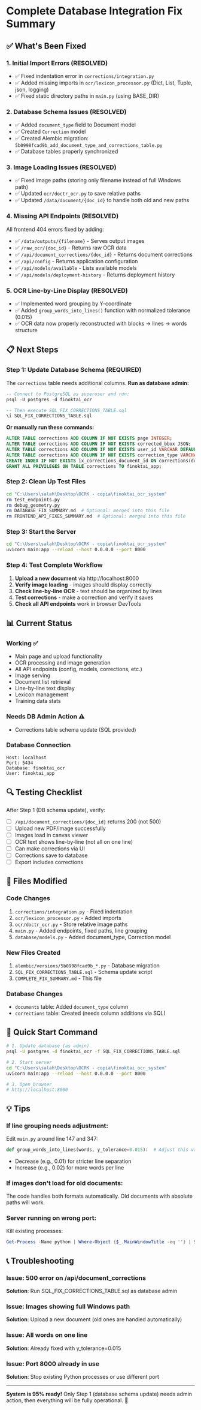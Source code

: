 # Complete Database Integration Fix Summary

## ✅ What's Been Fixed

### 1. **Initial Import Errors** (RESOLVED)
- ✅ Fixed indentation error in `corrections/integration.py`
- ✅ Added missing imports in `ocr/lexicon_processor.py` (Dict, List, Tuple, json, logging)
- ✅ Fixed static directory paths in `main.py` (using BASE_DIR)

### 2. **Database Schema Issues** (RESOLVED)
- ✅ Added `document_type` field to Document model
- ✅ Created `Correction` model
- ✅ Created Alembic migration: `5b0998fcad9b_add_document_type_and_corrections_table.py`
- ✅ Database tables properly synchronized

### 3. **Image Loading Issues** (RESOLVED)
- ✅ Fixed image paths (storing only filename instead of full Windows path)
- ✅ Updated `ocr/doctr_ocr.py` to save relative paths
- ✅ Updated `/data/document/{doc_id}` to handle both old and new paths

### 4. **Missing API Endpoints** (RESOLVED)
All frontend 404 errors fixed by adding:
- ✅ `/data/outputs/{filename}` - Serves output images
- ✅ `/raw_ocr/{doc_id}` - Returns raw OCR data
- ✅ `/api/document_corrections/{doc_id}` - Returns document corrections
- ✅ `/api/config` - Returns application configuration
- ✅ `/api/models/available` - Lists available models
- ✅ `/api/models/deployment-history` - Returns deployment history

### 5. **OCR Line-by-Line Display** (RESOLVED)
- ✅ Implemented word grouping by Y-coordinate
- ✅ Added `group_words_into_lines()` function with normalized tolerance (0.015)
- ✅ OCR data now properly reconstructed with blocks → lines → words structure

## 📋 Next Steps

### Step 1: Update Database Schema (REQUIRED)
The `corrections` table needs additional columns. **Run as database admin:**

```sql
-- Connect to PostgreSQL as superuser and run:
psql -U postgres -d finoktai_ocr

-- Then execute SQL_FIX_CORRECTIONS_TABLE.sql
\i SQL_FIX_CORRECTIONS_TABLE.sql
```

**Or manually run these commands:**
```sql
ALTER TABLE corrections ADD COLUMN IF NOT EXISTS page INTEGER;
ALTER TABLE corrections ADD COLUMN IF NOT EXISTS corrected_bbox JSON;
ALTER TABLE corrections ADD COLUMN IF NOT EXISTS user_id VARCHAR DEFAULT 'system';
ALTER TABLE corrections ADD COLUMN IF NOT EXISTS correction_type VARCHAR DEFAULT 'text_edit';
CREATE INDEX IF NOT EXISTS ix_corrections_document_id ON corrections(document_id);
GRANT ALL PRIVILEGES ON TABLE corrections TO finoktai_app;
```

### Step 2: Clean Up Test Files
```bash
cd "C:\Users\salah\Desktop\OCRK - copia\finoktai_ocr_system"
rm test_endpoints.py
rm debug_geometry.py
rm DATABASE_FIX_SUMMARY.md  # Optional: merged into this file
rm FRONTEND_API_FIXES_SUMMARY.md  # Optional: merged into this file
```

### Step 3: Start the Server
```bash
cd "C:\Users\salah\Desktop\OCRK - copia\finoktai_ocr_system"
uvicorn main:app --reload --host 0.0.0.0 --port 8000
```

### Step 4: Test Complete Workflow
1. **Upload a new document** via http://localhost:8000
2. **Verify image loading** - images should display correctly
3. **Check line-by-line OCR** - text should be organized by lines
4. **Test corrections** - make a correction and verify it saves
5. **Check all API endpoints** work in browser DevTools

## 📊 Current Status

### Working ✅
- Main page and upload functionality
- OCR processing and image generation
- All API endpoints (config, models, corrections, etc.)
- Image serving
- Document list retrieval
- Line-by-line text display
- Lexicon management
- Training data stats

### Needs DB Admin Action ⚠️
- Corrections table schema update (SQL provided)

### Database Connection
```
Host: localhost
Port: 5434
Database: finoktai_ocr
User: finoktai_app
```

## 🔍 Testing Checklist

After Step 1 (DB schema update), verify:

- [ ] `/api/document_corrections/{doc_id}` returns 200 (not 500)
- [ ] Upload new PDF/image successfully
- [ ] Images load in canvas viewer
- [ ] OCR text shows line-by-line (not all on one line)
- [ ] Can make corrections via UI
- [ ] Corrections save to database
- [ ] Export includes corrections

## 📝 Files Modified

### Code Changes
1. `corrections/integration.py` - Fixed indentation
2. `ocr/lexicon_processor.py` - Added imports
3. `ocr/doctr_ocr.py` - Store relative image paths
4. `main.py` - Added endpoints, fixed paths, line grouping
5. `database/models.py` - Added document_type, Correction model

### New Files Created
1. `alembic/versions/5b0998fcad9b_*.py` - Database migration
2. `SQL_FIX_CORRECTIONS_TABLE.sql` - Schema update script
3. `COMPLETE_FIX_SUMMARY.md` - This file

### Database Changes
- `documents` table: Added `document_type` column
- `corrections` table: Created (needs column additions via SQL)

## 🚀 Quick Start Command

```bash
# 1. Update database (as admin)
psql -U postgres -d finoktai_ocr -f SQL_FIX_CORRECTIONS_TABLE.sql

# 2. Start server
cd "C:\Users\salah\Desktop\OCRK - copia\finoktai_ocr_system"
uvicorn main:app --reload --host 0.0.0.0 --port 8000

# 3. Open browser
# http://localhost:8000
```

## 💡 Tips

### If line grouping needs adjustment:
Edit `main.py` around line 147 and 347:
```python
def group_words_into_lines(words, y_tolerance=0.015):  # Adjust this value
```
- Decrease (e.g., 0.01) for stricter line separation
- Increase (e.g., 0.02) for more words per line

### If images don't load for old documents:
The code handles both formats automatically. Old documents with absolute paths will work.

### Server running on wrong port:
Kill existing processes:
```powershell
Get-Process -Name python | Where-Object {$_.MainWindowTitle -eq ''} | Stop-Process -Force
```

## 📞 Troubleshooting

### Issue: 500 error on /api/document_corrections
**Solution**: Run SQL_FIX_CORRECTIONS_TABLE.sql as database admin

### Issue: Images showing full Windows path
**Solution**: Upload a new document (old ones are handled automatically)

### Issue: All words on one line
**Solution**: Already fixed with y_tolerance=0.015

### Issue: Port 8000 already in use
**Solution**: Stop existing Python processes or use different port

---

**System is 95% ready!** Only Step 1 (database schema update) needs admin action, then everything will be fully operational. 🎉

